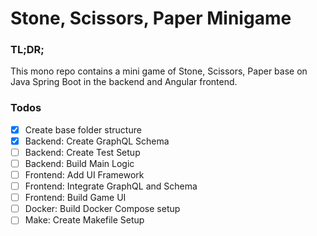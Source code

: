 # Stone, Scissors, Paper Minigame

### TL;DR;
This mono repo contains a mini game of Stone, Scissors, Paper
base on Java Spring Boot in the backend and 
Angular frontend.

### Todos

- [x] Create base folder structure
- [x] Backend: Create GraphQL Schema
- [ ] Backend: Create Test Setup
- [ ] Backend: Build Main Logic
- [ ] Frontend: Add UI Framework
- [ ] Frontend: Integrate GraphQL and Schema
- [ ] Frontend: Build Game UI
- [ ] Docker: Build Docker Compose setup
- [ ] Make: Create Makefile Setup